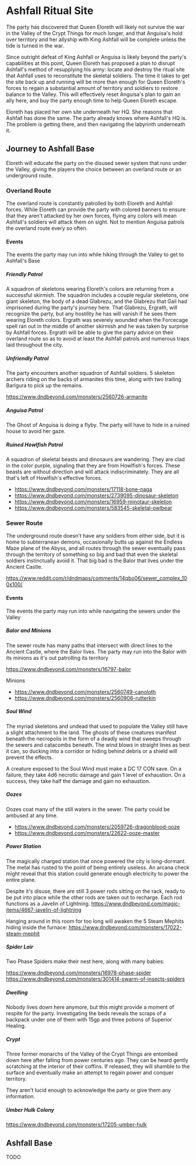 # Ashfall Ritual Site
The party has discovered that Queen Eloreth will likely not survive the war in the Valley of the Crypt Things for much longer, and that Anguisa's hold over territory and her allyship with King Ashfall will be complete unless the tide is turned in the war.

Since outright defeat of King Ashfall or Anguisa is likely beyond the party's capabilities at this point, Queen Eloreth has proposed a plan to disrupt Ashfall's method of resupplying his army: locate and destroy the ritual site that Ashfall uses to reconstitute the skeletal soldiers. The time it takes to get the site back up and running will be more than enough for Queen Eloreth's forces to regain a substantial amount of territory and soldiers to restore balance to the Valley. This will effectively reset Anguisa's plan to gain an ally here, and buy the party enough time to help Queen Eloreth escape.

Eloreth has placed her own site underneath her HQ. She reasons that Ashfall has done the same. The party already knows where Ashfall's HQ is. The problem is getting there, and then navigating the labyrinth underneath it.

## Journey to Ashfall Base
Eloreth will educate the party on the disused sewer system that runs under the Valley, giving the players the choice between an overland route or an underground route.

### Overland Route
The overland route is constantly patrolled by both Eloreth and Ashfall forces. While Eloreth can provide the party with colored banners to ensure that they aren't attacked by her own forces, flying any colors will mean Ashfall's soldiers will attack them on sight. Not to mention Anguisa patrols the overland route every so often.

#### Events
The events the party may run into while hiking through the Valley to get to Ashfall's Base

##### Friendly Patrol
A squadron of skeletons wearing Eloreth's colors are returning from a successful skirmish. The squadron includes a couple regular skeletons, one giant skeleton, the body of a dead Glabrezu, and the Glabrezu that Gail had imprisoned during the party's journey here. That Glabrezu, Ergrath, will recognize the party, but any hostility he has will vanish if he sees them wearing Eloreth colors. Ergrath was severely wounded when the Forcecage spell ran out in the middle of another skirmish and he was taken by surprise by Ashfall forces. Ergrath will be able to give the party advice on their overland route so as to avoid at least the Ashfall patrols and numerous traps laid throughout the city.

##### Unfriendly Patrol
The party encounters another squadron of Ashfall soldiers. 5 skeleton archers riding on the backs of armanites this time, along with two trailing Barlgura to pick up the remains.

https://www.dndbeyond.com/monsters/2560726-armanite

##### Anguisa Patrol
The Ghost of Anguisa is doing a flyby. The party will have to hide in a ruined house to avoid her gaze.

##### Ruined Howlfish Patrol
A squadron of skeletal beasts and dinosaurs are wandering. They are clad in the color purple, signaling that they are from Howlfish's forces. These beasts are without direction and will attack indiscriminately. They are all that's left of Howlfish's effective forces.

* https://www.dndbeyond.com/monsters/17118-bone-naga
* https://www.dndbeyond.com/monsters/2739095-dinosaur-skeleton
* https://www.dndbeyond.com/monsters/16959-minotaur-skeleton
* https://www.dndbeyond.com/monsters/583545-skeletal-owlbear

### Sewer Route
The underground route doesn't have any soldiers from either side, but it is home to subterranean demons, occasionally butts up against the Endless Maze plane of the Abyss, and all routes through the sewer eventually pass through the territory of something so big and bad that even the skeletal soldiers instinctually avoid it. That big bad is the Balor that lives under the Ancient Castle.

https://www.reddit.com/r/dndmaps/comments/14qbo06/sewer_complex_100x100/

#### Events
The events the party may run into while navigating the sewers under the Valley

##### Balor and Minions
The sewer route has many paths that intersect with direct lines to the Ancient Castle, where the Balor lives. The party may run into the Balor with its minions as it's out patrolling its territory

https://www.dndbeyond.com/monsters/16797-balor

Minions
* https://www.dndbeyond.com/monsters/2560749-canoloth
* https://www.dndbeyond.com/monsters/2560906-rutterkin

##### Soul Wind
The myriad skeletons and undead that used to populate the Valley still have a slight attachment to the land. The ghosts of these creatures manifest beneath the necropolis in the form of a deadly wind that sweeps through the sewers and catacombs beneath. The wind blows in straight lines as best it can, so ducking into a corridor or hiding behind debris or a shield will prevent the effects.

A creature exposed to the Soul Wind must make a DC 17 CON save. On a failure, they take 4d6 necrotic damage and gain 1 level of exhaustion. On a success, they take half the damage and gain no exhaustion.

##### Oozes
Oozes coat many of the still waters in the sewer. The party could be ambused at any time.

* https://www.dndbeyond.com/monsters/2059726-dragonblood-ooze
* https://www.dndbeyond.com/monsters/22622-ooze-master

##### Power Station
The magically charged station that once powered the city is long-dormant. The metal has rusted to the point of being entirely useless. An arcana check might reveal that this station could generate enough electricity to power the entire plane.

Despite it's disuse, there are still 3 power rods sitting on the rack, ready to be put into place while the other rods are taken out to recharge. Each rod functions as a Javelin of Lightning. https://www.dndbeyond.com/magic-items/4667-javelin-of-lightning

Hanging around in this room for too long will awaken the 5 Steam Mephits hiding inside the furnace: https://www.dndbeyond.com/monsters/17022-steam-mephit

##### Spider Lair
Two Phase Spiders make their nest here, along with many babies:

https://www.dndbeyond.com/monsters/16978-phase-spider
https://www.dndbeyond.com/monsters/301414-swarm-of-insects-spiders

##### Dwelling
Nobody lives down here anymore, but this might provide a moment of respite for the party. Investigating the beds reveals the scraps of a backpack under one of them with 15gp and three potions of Superior Healing.

##### Crypt
Three former monarchs of the Valley of the Crypt Things are entombed down here after falling from power centuries ago. They can be heard gently scratching at the interior of their coffins. If released, they will shamble to the surface and eventually make an attempt to regain power and conquer territory.

They aren't lucid enough to acknowledge the party or give them any information.

##### Umber Hulk Colony
https://www.dndbeyond.com/monsters/17205-umber-hulk

## Ashfall Base
TODO
